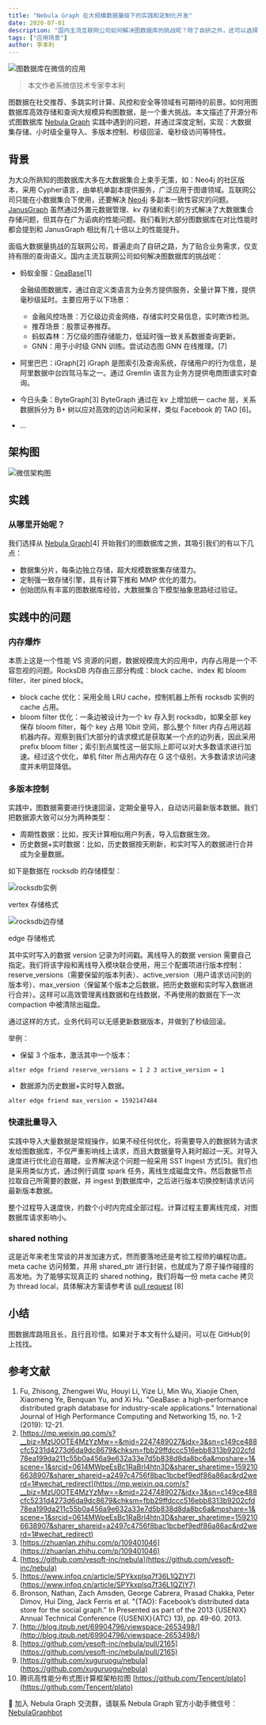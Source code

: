 ```yaml
---
title: "Nebula Graph 在大规模数据量级下的实践和定制化开发"
date: 2020-07-01
description: "国内主流互联网公司如何解决图数据库的挑战呢？除了自研之外，还可以选择 Nebula Graph 进行图数据库实践。在本文中，你将了解到如何进行 Nebula Graph 的深度定制。"
tags: ["应用场景"]
author: 李本利
---
```


![图数据库在微信的应用](https://www-cdn.nebula-graph.com.cn/nebula-blog/图数据库在微信的应用.png)

> 本文作者系微信技术专家李本利

图数据在社交推荐、多跳实时计算、风控和安全等领域有可期待的前景。如何用图数据库高效存储和查询大规模异构图数据，是一个重大挑战。本文描述了开源分布式图数据库 [Nebula Graph](https://github.com/vesoft-inc/nebula) 实践中遇到的问题，并通过深度定制，实现：大数据集存储、小时级全量导入、多版本控制、秒级回滚、毫秒级访问等特性。

## 背景

为大众所熟知的图数据库大多在大数据集合上束手无策，如：Neo4j 的社区版本，采用 Cypher语言，由单机单副本提供服务，广泛应用于图谱领域。互联网公司只能在小数据集合下使用，还要解决 [Neo4j](https://neo4j.com/) 多副本一致性容灾的问题。[JanusGraph](https://janusgraph.org/) 虽然通过外置元数据管理、kv 存储和索引的方式解决了大数据集合存储问题，但其存在广为诟病的性能问题。我们看到大部分图数据库在对比性能时都会提到和 JanusGraph 相比有几十倍以上的性能提升。

面临大数据量挑战的互联网公司，普遍走向了自研之路，为了贴合业务需求，仅支持有限的查询语义。国内主流互联网公司如何解决图数据库的挑战呢：

- 蚂蚁金服：[GeaBase](https://tech.antfin.com/products/GEABASE)[1]

    金融级图数据库，通过自定义类语言为业务方提供服务，全量计算下推，提供毫秒级延时。主要应用于以下场景：

   - 金融风控场景：万亿级边资金网络，存储实时交易信息，实时欺诈检测。
   - 推荐场景：股票证券推荐。
   - 蚂蚁森林：万亿级的图存储能力，低延时强一致关系数据查询更新。
   - GNN：用于小时级 GNN 训练。尝试动态图 GNN 在线推理。[7]
- 阿里巴巴：iGraph[2]
    iGraph 是图索引及查询系统，存储用户的行为信息，是阿里数据中台四驾马车之一。通过 Gremlin 语言为业务方提供电商图谱实时查询。
- 今日头条：ByteGraph[3]
    ByteGraph 通过在 kv 上增加统一 cache 层，关系数据拆分为 B+ 树以应对高效的边访问和采样，类似 Facebook 的 TAO [6]。
- ...

## 架构图

![微信架构图](https://www-cdn.nebula-graph.com.cn/nebula-blog/微信架构图.png)

## 实践

### 从哪里开始呢？

我们选择从 [Nebula Graph](https://github.com/vesoft-inc/nebula)[4] 开始我们的图数据库之旅，其吸引我们的有以下几点：
- 数据集分片，每条边独立存储，超大规模数据集存储潜力。
- 定制强一致存储引擎，具有计算下推和 MMP 优化的潜力。
- 创始团队有丰富的图数据库经验，大数据集合下模型抽象思路经过验证。

## 实践中的问题

### 内存爆炸

本质上这是一个性能 VS 资源的问题，数据规模庞大的应用中，内存占用是一个不容忽视的问题。RocksDB 内存由三部分构成：block cache、index 和 bloom filter、iter pined block。

- block cache 优化：采用全局 LRU cache，控制机器上所有 rocksdb 实例的 cache 占用。
- bloom filter 优化：一条边被设计为一个 kv 存入到 rocksdb，如果全部 key 保存 bloom filter，每个 key 占用 10bit 空间，那么整个 filter 内存占用远超机器内存。观察到我们大部分的请求模式是获取某一个点的边列表，因此采用 prefix bloom filter；索引到点属性这一层实际上即可以对大多数请求进行加速。经过这个优化，单机 filter 所占用内存在 G 这个级别，大多数请求访问速度并未明显降低。

### 多版本控制

实践中，图数据需要进行快速回滚，定期全量导入，自动访问最新版本数据。我们把数据源大致可以分为两种类型：

- 周期性数据：比如，按天计算相似用户列表，导入后数据生效。
- 历史数据+实时数据：比如，历史数据按天刷新，和实时写入的数据进行合并成为全量数据。

如下是数据在 rocksdb 的存储模型：

![rocksdb实例](https://www-cdn.nebula-graph.com.cn/nebula-blog/rocksdb实例.png)

vertex 存储格式

![rocksdb边存储](https://www-cdn.nebula-graph.com.cn/nebula-blog/rocksdb边存储.png)

edge 存储格式

其中实时写入的数据 version 记录为时间戳。离线导入的数据 version 需要自己指定。我们将该字段和离线导入模块联合使用，用三个配置项进行版本控制：reserve_versions（需要保留的版本列表）、active_version（用户请求访问到的版本号）、max_version（保留某个版本之后数据，把历史数据和实时写入数据进行合并）。这样可以高效管理离线数据和在线数据，不再使用的数据在下一次 compaction 中被清除出磁盘。

通过这样的方式，业务代码可以无感更新数据版本，并做到了秒级回滚。

举例：

- 保留 3 个版本，激活其中一个版本：
```
alter edge friend reserve_versions = 1 2 3 active_version = 1
```
- 数据源为历史数据+实时导入数据。
```
alter edge friend max_version = 1592147484
```

### 快速批量导入

实践中导入大量数据是常规操作，如果不经任何优化，将需要导入的数据转为请求发给图数据库，不仅严重影响线上请求，而且大数据量导入耗时超过一天。对导入速度进行优化迫在眉睫。业界解决这个问题一般采用 SST Ingest 方式[5]。我们也是采用类似方式，通过例行调度 spark 任务，离线生成磁盘文件。然后数据节点拉取自己所需要的数据，并 ingest 到数据库中，之后进行版本切换控制请求访问最新版本数据。

整个过程导入速度快，约数个小时内完成全部过程。计算过程主要离线完成，对图数据库请求影响小。

### shared nothing

这是近年来老生常谈的并发加速方式，然而要落地还是考验工程师的编程功底。meta cache 访问频繁，并用 shared_ptr 进行封装，也就成为了原子操作碰撞的高发地。为了能够实现真正的 shared nothing，我们将每一份 meta cache 拷贝为 thread local，具体解决方案请参考该 [pull request](https://github.com/vesoft-inc/nebula/pull/2165) [8]

## 小结

图数据库路阻且长，且行且珍惜。如果对于本文有什么疑问，可以在 GitHub[9] 上找找。

## 参考文献

1. Fu, Zhisong, Zhengwei Wu, Houyi Li, Yize Li, Min Wu, Xiaojie Chen, Xiaomeng Ye, Benquan Yu, and Xi Hu. "GeaBase: a high-performance distributed graph database for industry-scale applications." International Journal of High Performance Computing and Networking 15, no. 1-2 (2019): 12-21.
1. [https://mp.weixin.qq.com/s?__biz=MzU0OTE4MzYzMw==&mid=2247489027&idx=3&sn=c149ce488cfc5231d4273d6da9dc8679&chksm=fbb29ffdccc516ebb8313b9202cfd78ea199da211c55b0a456a9e632a33e7d5b838d8da8bc6a&mpshare=1&scene=1&srcid=0614MWpeEsBc1RaBrl4htn3D&sharer_sharetime=1592106638907&sharer_shareid=a2497c4756f8bac1bcbef9edf86a86ac&rd2werd=1#wechat_redirect](https://mp.weixin.qq.com/s?__biz=MzU0OTE4MzYzMw==&mid=2247489027&idx=3&sn=c149ce488cfc5231d4273d6da9dc8679&chksm=fbb29ffdccc516ebb8313b9202cfd78ea199da211c55b0a456a9e632a33e7d5b838d8da8bc6a&mpshare=1&scene=1&srcid=0614MWpeEsBc1RaBrl4htn3D&sharer_sharetime=1592106638907&sharer_shareid=a2497c4756f8bac1bcbef9edf86a86ac&rd2werd=1#wechat_redirect)
1. [https://zhuanlan.zhihu.com/p/109401046](https://zhuanlan.zhihu.com/p/109401046)
1. [https://github.com/vesoft-inc/nebula](https://github.com/vesoft-inc/nebula)
1. [https://www.infoq.cn/article/SPYkxplsq7f36L1QZIY7](https://www.infoq.cn/article/SPYkxplsq7f36L1QZIY7)
1. Bronson, Nathan, Zach Amsden, George Cabrera, Prasad Chakka, Peter Dimov, Hui Ding, Jack Ferris et al. "{TAO}: Facebook’s distributed data store for the social graph." In Presented as part of the 2013 {USENIX} Annual Technical Conference ({USENIX}{ATC} 13), pp. 49-60. 2013.
1. [http://blog.itpub.net/69904796/viewspace-2653498/](http://blog.itpub.net/69904796/viewspace-2653498/)
1. [https://github.com/vesoft-inc/nebula/pull/2165](https://github.com/vesoft-inc/nebula/pull/2165)
1. [https://github.com/xuguruogu/nebula](https://github.com/xuguruogu/nebula)
1. 腾讯高性能分布式图计算框架柏拉图 [https://github.com/Tencent/plato](https://github.com/Tencent/plato)


🤩 加入 Nebula Graph 交流群，请联系 Nebula Graph 官方小助手微信号：[NebulaGraphbot](https://www-cdn.nebula-graph.com.cn/nebula-blog/nbot.png) 